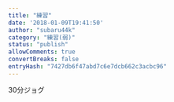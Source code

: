 ```yaml
---
title: "練習"
date: '2018-01-09T19:41:50'
author: "subaru44k"
category: "練習(弱)"
status: "publish"
allowComments: true
convertBreaks: false
entryHash: "7427db6f47abd7c6e7dcb662c3acbc96"
---
```

30分ジョグ
